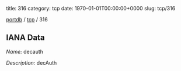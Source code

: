 title: 316
category: tcp
date: 1970-01-01T00:00:00+0000
slug: tcp/316

[portdb](/) / [tcp](/category/tcp.html) / 316


## IANA Data

_Name:_ decauth

_Description:_ decAuth

